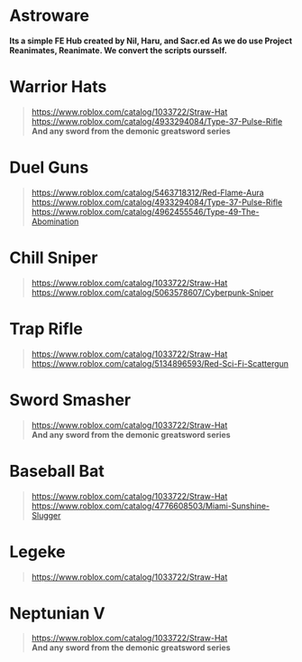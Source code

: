 
# Astroware
**Its a simple FE Hub created by Nil, Haru, and Sacr.ed**
**As we do use Project Reanimates, Reanimate. We convert the scripts oursself.**

# Warrior Hats
> https://www.roblox.com/catalog/1033722/Straw-Hat                                     
> https://www.roblox.com/catalog/4933294084/Type-37-Pulse-Rifle                          
> **And any sword from the demonic greatsword series**

# Duel Guns
> https://www.roblox.com/catalog/5463718312/Red-Flame-Aura                                     
> https://www.roblox.com/catalog/4933294084/Type-37-Pulse-Rifle                          
> https://www.roblox.com/catalog/4962455546/Type-49-The-Abomination

# Chill Sniper
> https://www.roblox.com/catalog/1033722/Straw-Hat                                             
> https://www.roblox.com/catalog/5063578607/Cyberpunk-Sniper                          

# Trap Rifle
> https://www.roblox.com/catalog/1033722/Straw-Hat                                             
> https://www.roblox.com/catalog/5134896593/Red-Sci-Fi-Scattergun                          

# Sword Smasher
> https://www.roblox.com/catalog/1033722/Straw-Hat                                             
> **And any sword from the demonic greatsword series**

# Baseball Bat
> https://www.roblox.com/catalog/1033722/Straw-Hat                                             
> https://www.roblox.com/catalog/4776608503/Miami-Sunshine-Slugger

# Legeke
> https://www.roblox.com/catalog/1033722/Straw-Hat                                             

# Neptunian V
> https://www.roblox.com/catalog/1033722/Straw-Hat                        
> **And any sword from the demonic greatsword series**
